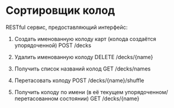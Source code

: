 # Сортировщик колод

RESTful сервис, предоставляющий интерфейc:

1. Создать именованную колоду карт (колода создаётся упорядоченной)
POST /decks

2. Удалить именованную колоду
DELETE /decks/{name}

3. Получить список названий колод
GET /decks/names

4. Перетасовать колоду
POST /decks/{name}/shuffle

5. Получить колоду по имени (в её текущем упорядоченном/перетасованном состоянии)
GET /decks/{name}
